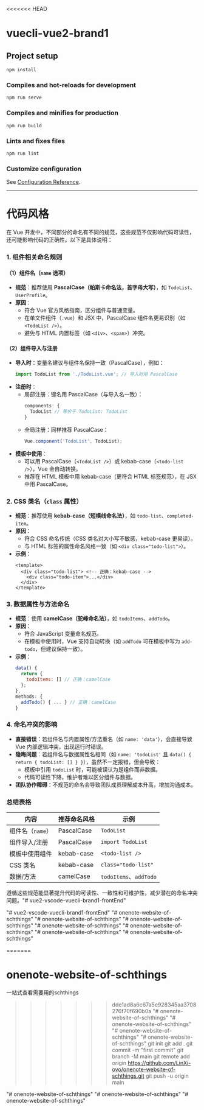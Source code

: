 <<<<<<< HEAD
# vuecli-vue2-brand1

## Project setup
```
npm install
```

### Compiles and hot-reloads for development
```
npm run serve
```

### Compiles and minifies for production
```
npm run build
```

### Lints and fixes files
```
npm run lint
```

### Customize configuration
See [Configuration Reference](https://cli.vuejs.org/config/).


----------
# 代码风格
在 Vue 开发中，不同部分的命名有不同的规范，这些规范不仅影响代码可读性，还可能影响代码的正确性。以下是具体说明：


### 1. 组件相关命名规则
#### （1）组件名（`name` 选项）
- **规范**：推荐使用 **PascalCase（帕斯卡命名法，首字母大写）**，如 `TodoList`、`UserProfile`。
- **原因**：
  - 符合 Vue 官方风格指南，区分组件与普通变量。
  - 在单文件组件（`.vue`）和 JSX 中，PascalCase 组件名更易识别（如 `<TodoList />`）。
  - 避免与 HTML 内置标签（如 `<div>`、`<span>`）冲突。

#### （2）组件导入与注册
- **导入时**：变量名建议与组件名保持一致（PascalCase），例如：
  ```javascript
  import TodoList from './TodoList.vue'; // 导入时用 PascalCase
  ```
- **注册时**：
  - 局部注册：键名用 PascalCase（与导入名一致）：
    ```javascript
    components: {
      TodoList // 等价于 TodoList: TodoList
    }
    ```
  - 全局注册：同样推荐 PascalCase：
    ```javascript
    Vue.component('TodoList', TodoList);
    ```
- **模板中使用**：
  - 可以用 PascalCase（`<TodoList />`）或 kebab-case（`<todo-list />`），Vue 会自动转换。
  - 推荐在 HTML 模板中用 kebab-case（更符合 HTML 标签规范），在 JSX 中用 PascalCase。


### 2. CSS 类名（`class` 属性）
- **规范**：推荐使用 **kebab-case（短横线命名法）**，如 `todo-list`、`completed-item`。
- **原因**：
  - 符合 CSS 命名传统（CSS 类名对大小写不敏感，kebab-case 更易读）。
  - 与 HTML 标签的属性命名风格一致（如 `<div class="todo-list">`）。
- **示例**：
  ```vue
  <template>
    <div class="todo-list"> <!-- 正确：kebab-case -->
      <div class="todo-item">...</div>
    </div>
  </template>
  ```


### 3. 数据属性与方法命名
- **规范**：使用 **camelCase（驼峰命名法）**，如 `todoItems`、`addTodo`。
- **原因**：
  - 符合 JavaScript 变量命名规范。
  - 在模板中使用时，Vue 支持自动转换（如 `addTodo` 可在模板中写为 `add-todo`，但建议保持一致）。
- **示例**：
  ```javascript
  data() {
    return {
      todoItems: [] // 正确：camelCase
    };
  },
  methods: {
    addTodo() { ... } // 正确：camelCase
  }
  ```


### 4. 命名冲突的影响
- **直接错误**：若组件名与内置属性/方法重名（如 `name: 'data'`），会直接导致 Vue 内部逻辑冲突，出现运行时错误。
- **隐晦问题**：若组件名与数据属性名相同（如 `name: 'todoList'` 且 `data() { return { todoList: [] } }`），虽然不一定报错，但会导致：
  - 模板中引用 `todoList` 时，可能被误认为是组件而非数据。
  - 代码可读性下降，维护者难以区分组件与数据。
- **团队协作障碍**：不规范的命名会导致团队成员理解成本升高，增加沟通成本。


### 总结表格
| 内容         | 推荐命名风格       | 示例               |
|--------------|--------------------|--------------------|
| 组件名（`name`） | PascalCase         | `TodoList`         |
| 组件导入/注册 | PascalCase         | `import TodoList`  |
| 模板中使用组件 | kebab-case         | `<todo-list />`    |
| CSS 类名      | kebab-case         | `class="todo-list"`|
| 数据/方法     | camelCase          | `todoItems`、`addTodo` |

遵循这些规范能显著提升代码的可读性、一致性和可维护性，减少潜在的命名冲突问题。"# vue2-vscode-vuecli-brand1-frontEnd" 


"# vue2-vscode-vuecli-brand1-frontEnd" 
"# onenote-website-of-schthings" 
"# onenote-website-of-schthings" 
"# onenote-website-of-schthings" 
"# onenote-website-of-schthings" 
"# onenote-website-of-schthings" 
"# onenote-website-of-schthings" 
"# onenote-website-of-schthings" 

=======

# onenote-website-of-schthings
一站式查看需要用的schthings

>>>>>>> dde1ad8a6c67a5e928345aa3708276f70f690b0a
"# onenote-website-of-schthings" 
"# onenote-website-of-schthings" 
"# onenote-website-of-schthings" 
"# onenote-website-of-schthings"
>>>>>>> git init git add . git commit -m "first commit" git branch -M main git remote add origin https://github.com/LinXi-ovo/onenote-website-of-schthings.git git push -u origin main
>>>>>>> 
"# onenote-website-of-schthings" 
"# onenote-website-of-schthings" 
"# onenote-website-of-schthings" 
